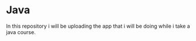 # Java
In this repository i will be uploading the app that i will be doing while i take a java course.
